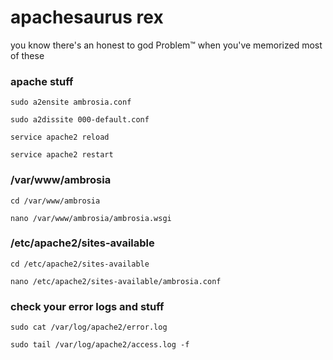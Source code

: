 # apachesaurus rex

you know there's an honest to god Problem™ when you've memorized most of these


### apache stuff

```
sudo a2ensite ambrosia.conf
```

```
sudo a2dissite 000-default.conf
```

```
service apache2 reload
```

```
service apache2 restart
```

### /var/www/ambrosia

```
cd /var/www/ambrosia
```

```
nano /var/www/ambrosia/ambrosia.wsgi
```

### /etc/apache2/sites-available

```
cd /etc/apache2/sites-available
```

```
nano /etc/apache2/sites-available/ambrosia.conf
```

### check your error logs and stuff

```
sudo cat /var/log/apache2/error.log
```

```
sudo tail /var/log/apache2/access.log -f
```
